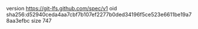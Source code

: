 version https://git-lfs.github.com/spec/v1
oid sha256:d52940ceda4aa7cbf7b107ef2277b0ded34196f5ce523e6611be19a78aa3efbc
size 747
